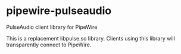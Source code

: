 # pipewire-pulseaudio
PulseAudio client library for PipeWire

This is a replacement libpulse.so library. Clients using this library will
transparently connect to PipeWire.
